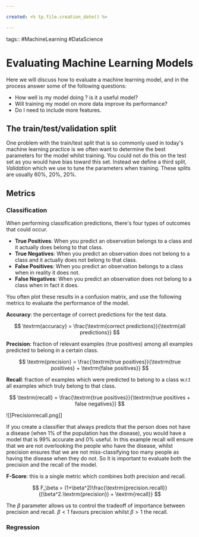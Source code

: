 ```yaml
---

created: <% tp.file.creation_date() %>

---
```

tags:: #MachineLearning #DataScience
# Evaluating Machine Learning Models

Here we will discuss how to evaluate a machine learning model, and in the process answer some of the following questions:

- How well is my model doing ? is it a useful model?
- Will training my model on more data improve its performance?
- Do I need to include more features.

## The train/test/validation split

One problem with the train/test split that is so commonly used in today's machine learning practice is we often want to determine the best parameters for the model whilst training. You could not do this on the test set as you would have bias toward this set. Instead we define a third split, *Validation* which we use to tune the parameters when training. These splits are usually 60%, 20%, 20%.

## Metrics

### Classification

When performing classification predictions, there's four types of outcomes that could occur.

- **True Positives**: When you predict an observation belongs to a class and it actually does belong to that class.
- **True Negatives**: When you predict an observation does not belong to a class and it actually does not belong to that class.
- **False Positives**: When you predict an observation belongs to a class when in reality it does not.
- **False Negatives**: When you predict an observation does not belong to a class when in fact it does.

You often plot these results in a confusion matrix, and use the following metrics to evaluate the performance of the model.

**Accuracy**: the percentage of correct predictions for the test data.

$$
\textrm{accuracy} = \frac{\textrm{correct predictions}}{\textrm{all predictions}}
$$

**Precision**: fraction of relevant examples (true positives) among all examples predicted to belong in a certain class.

$$
\textrm{precision} = \frac{\textrm{true positives}}{\textrm{true positives} + \textrm{false positives}}
$$

**Recall**: fraction of examples which were predicted to belong to a class w.r.t all examples which truly belong to that class.

$$
\textrm{recall} = \frac{\textrm{true positives}}{\textrm{true positives + false negatives}}
$$


![[Precisionrecall.png]]

If you create a classifier that always predicts that the person does not have a disease (when 1% of the population has the disease), you would have a model that is 99% accurate and 0% useful. In this example recall will ensure that we are not overlooking the people who have the disease, whilst precision ensures that we are not miss-classifying too many people as having the disease when they do not. So it is important to evaluate both the precision and the recall of the model.

**F-Score**: this is a single metric which combines both precision and recall.

$$
F_\beta = (1+\beta^2)\frac{\textrm{precision.recall}}{(\beta^2.\textrm{precision}) + \textrm{recall}}
$$

The $\beta$ parameter allows us to control the tradeoff of importance between precision and recall. $\beta <1$ favours precision whilst $\beta > 1$ the recall.

### Regression
